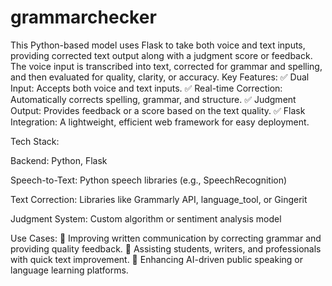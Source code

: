 # grammarchecker
This Python-based model uses Flask to take both voice and text inputs, providing corrected text output along with a judgment score or feedback. The voice input is transcribed into text, corrected for grammar and spelling, and then evaluated for quality, clarity, or accuracy.
Key Features:
✅ Dual Input: Accepts both voice and text inputs.
✅ Real-time Correction: Automatically corrects spelling, grammar, and structure.
✅ Judgment Output: Provides feedback or a score based on the text quality.
✅ Flask Integration: A lightweight, efficient web framework for easy deployment.

Tech Stack:

Backend: Python, Flask

Speech-to-Text: Python speech libraries (e.g., SpeechRecognition)

Text Correction: Libraries like Grammarly API, language_tool, or Gingerit

Judgment System: Custom algorithm or sentiment analysis model

Use Cases:
🔹 Improving written communication by correcting grammar and providing quality feedback.
🔹 Assisting students, writers, and professionals with quick text improvement.
🔹 Enhancing AI-driven public speaking or language learning platforms.


